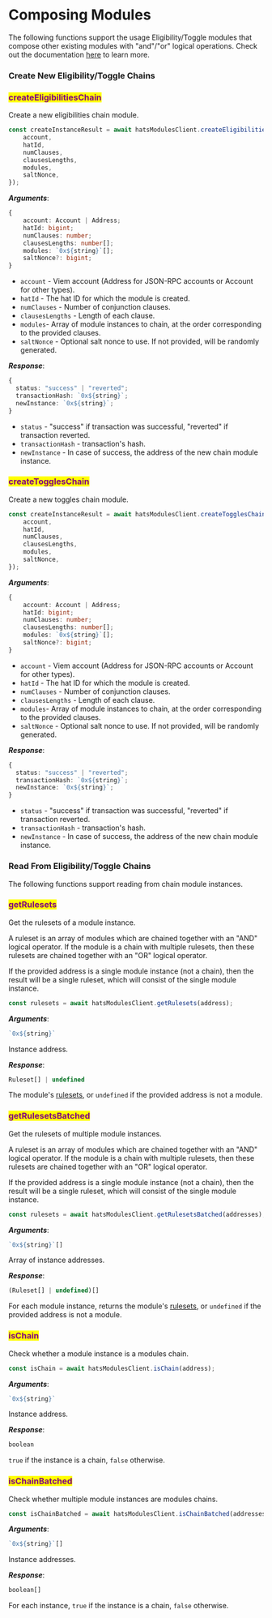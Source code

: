 # Composing Modules

The following functions support the usage Eligibility/Toggle modules that compose other existing modules with "and"/"or" logical operations. Check out the documentation [here](../../building-hats-modules/about-module-chains.md) to learn more.

### Create New Eligibility/Toggle Chains

### <mark style="color:purple;">createEligibilitiesChain</mark>

Create a new eligibilities chain module.&#x20;

```typescript
const createInstanceResult = await hatsModulesClient.createEligibilitiesChain({
    account,
    hatId,
    numClauses,
    clausesLengths,
    modules,
    saltNonce,
});
```

_**Arguments**_:

```typescript
{
    account: Account | Address;
    hatId: bigint;
    numClauses: number;
    clausesLengths: number[];
    modules: `0x${string}`[];
    saltNonce?: bigint;
}
```

* `account` - Viem account (Address for JSON-RPC accounts or Account for other types).
* `hatId` - The hat ID for which the module is created.
* `numClauses` - Number of conjunction clauses.
* `clausesLengths` - Length of each clause.
* `modules`- Array of module instances to chain, at the order corresponding to the provided clauses.
* `saltNonce` - Optional salt nonce to use. If not provided, will be randomly generated.

_**Response**_:

```typescript
{
  status: "success" | "reverted";
  transactionHash: `0x${string}`;
  newInstance: `0x${string}`;
}
```

* `status` - "success" if transaction was successful, "reverted" if transaction reverted.
* `transactionHash` - transaction's hash.
* `newInstance` - In case of success, the address of the new chain module instance.

### <mark style="color:purple;">createTogglesChain</mark>

Create a new toggles chain module.

```typescript
const createInstanceResult = await hatsModulesClient.createTogglesChain({
    account,
    hatId,
    numClauses,
    clausesLengths,
    modules,
    saltNonce,
});
```

_**Arguments**_:

```typescript
{
    account: Account | Address;
    hatId: bigint;
    numClauses: number;
    clausesLengths: number[];
    modules: `0x${string}`[];
    saltNonce?: bigint;
}
```

* `account` - Viem account (Address for JSON-RPC accounts or Account for other types).
* `hatId` - The hat ID for which the module is created.
* `numClauses` - Number of conjunction clauses.
* `clausesLengths` - Length of each clause.
* `modules`- Array of module instances to chain, at the order corresponding to the provided clauses.
* `saltNonce` - Optional salt nonce to use. If not provided, will be randomly generated.

_**Response**_:

```typescript
{
  status: "success" | "reverted";
  transactionHash: `0x${string}`;
  newInstance: `0x${string}`;
}
```

* `status` - "success" if transaction was successful, "reverted" if transaction reverted.
* `transactionHash` - transaction's hash.
* `newInstance` - In case of success, the address of the new chain module instance.

### Read From Eligibility/Toggle Chains

The following functions support reading from chain module instances.&#x20;

### <mark style="color:purple;">getRulesets</mark>

Get the rulesets of a module instance.

A ruleset is an array of modules which are chained together with an "AND" logical operator. If the module is a chain with multiple rulesets, then these rulesets are chained together with an "OR" logical operator.

If the provided address is a single module instance (not a chain), then the result will be a single ruleset, which will consist of the single module instance.

```typescript
const rulesets = await hatsModulesClient.getRulesets(address);
```

_**Arguments**_:

```typescript
`0x${string}`
```

Instance address.

_**Response**_:

```typescript
Ruleset[] | undefined
```

The module's [rulesets](types.md#ruleset), or `undefined` if the provided address is not a module.

### <mark style="color:purple;">getRulesetsBatched</mark>

Get the rulesets of multiple module instances.

A ruleset is an array of modules which are chained together with an "AND" logical operator. If the module is a chain with multiple rulesets, then these rulesets are chained together with an "OR" logical operator.

If the provided address is a single module instance (not a chain), then the result will be a single ruleset, which will consist of the single module instance.

```typescript
const rulesets = await hatsModulesClient.getRulesetsBatched(addresses);
```

_**Arguments**_:

```typescript
`0x${string}`[]
```

Array of instance addresses.

_**Response**_:

```typescript
(Ruleset[] | undefined)[]
```

For each module instance, returns the module's [rulesets](types.md#ruleset), or `undefined` if the provided address is not a module.

### <mark style="color:purple;">isChain</mark>

Check whether a module instance is a modules chain.

```typescript
const isChain = await hatsModulesClient.isChain(address);
```

_**Arguments**_:

```typescript
`0x${string}`
```

Instance address.

_**Response**_:

```typescript
boolean
```

`true` if the instance is a chain, `false` otherwise.

### <mark style="color:purple;">isChainBatched</mark>

Check whether multiple module instances are modules chains.

```typescript
const isChainBatched = await hatsModulesClient.isChainBatched(addresses);
```

_**Arguments**_:

```typescript
`0x${string}`[]
```

Instance addresses.

_**Response**_:

```typescript
boolean[]
```

For each instance, `true` if the instance is a chain, `false` otherwise.
